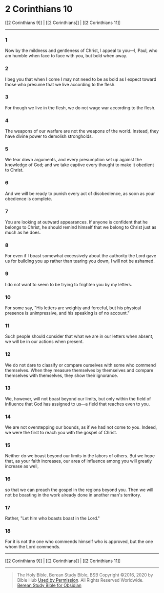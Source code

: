 # 2 Corinthians 10

[[2 Corinthians 9]] | [[2 Corinthians]] | [[2 Corinthians 11]]

---

### 1
Now by the mildness and gentleness of Christ, I appeal to you—I, Paul, who am humble when face to face with you, but bold when away.

### 2
I beg you that when I come I may not need to be as bold as I expect toward those who presume that we live according to the flesh.

### 3
For though we live in the flesh, we do not wage war according to the flesh.

### 4
The weapons of our warfare are not the weapons of the world. Instead, they have divine power to demolish strongholds.

### 5
We tear down arguments, and every presumption set up against the knowledge of God; and we take captive every thought to make it obedient to Christ.

### 6
And we will be ready to punish every act of disobedience, as soon as your obedience is complete.

### 7
You are looking at outward appearances. If anyone is confident that he belongs to Christ, he should remind himself that we belong to Christ just as much as he does.

### 8
For even if I boast somewhat excessively about the authority the Lord gave us for building you up rather than tearing you down, I will not be ashamed.

### 9
I do not want to seem to be trying to frighten you by my letters.

### 10
For some say, "His letters are weighty and forceful, but his physical presence is unimpressive, and his speaking is of no account."

### 11
Such people should consider that what we are in our letters when absent, we will be in our actions when present.

### 12
We do not dare to classify or compare ourselves with some who commend themselves. When they measure themselves by themselves and compare themselves with themselves, they show their ignorance.

### 13
We, however, will not boast beyond our limits, but only within the field of influence that God has assigned to us—a field that reaches even to you.

### 14
We are not overstepping our bounds, as if we had not come to you. Indeed, we were the first to reach you with the gospel of Christ.

### 15
Neither do we boast beyond our limits in the labors of others. But we hope that, as your faith increases, our area of influence among you will greatly increase as well,

### 16
so that we can preach the gospel in the regions beyond you. Then we will not be boasting in the work already done in another man's territory.

### 17
Rather, "Let him who boasts boast in the Lord."

### 18
For it is not the one who commends himself who is approved, but the one whom the Lord commends.

---

[[2 Corinthians 9]] | [[2 Corinthians]] | [[2 Corinthians 11]]

---

> The Holy Bible, Berean Study Bible, BSB
> Copyright &copy;2016, 2020 by Bible Hub
> [Used by Permission](https://berean.bible/terms.htm). All Rights Reserved Worldwide.
> [Berean Study Bible for Obsidian](https://github.com/gapmiss/berean-study-bible-for-obsidian)</small>

